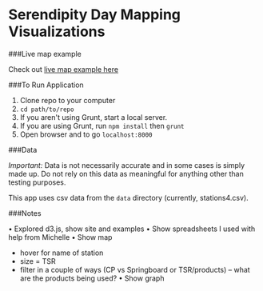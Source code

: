 # Serendipity Day Mapping Visualizations

###Live map example

Check out [live map example here](http://nprds.github.io/wall-of-love/index-bak.html)

###To Run Application

1. Clone repo to your computer
2. `cd path/to/repo`
3. If you aren't using Grunt, start a local server.
4. If you are using Grunt, run `npm install` then `grunt`
5. Open browser and to go `localhost:8000`

###Data

*Important:* Data is not necessarily accurate and in some cases is simply made up. Do not rely on this data as meaningful for anything other than testing purposes.

This app uses csv data from the `data` directory (currently, stations4.csv). 


###Notes

• Explored d3.js, show site and examples
• Show spreadsheets I used with help from Michelle
• Show map
 - hover for name of station
 - size = TSR
 - filter in a couple of ways (CP vs Springboard or TSR/products)
 – what are the products being used?
• Show graph
